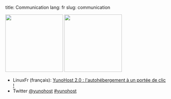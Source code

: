 title: Communication
lang: fr
slug: communication

<a
href="https://linuxfr.org/news/yunohost-2-0-l-auto-hebergement-a-portee-de-clic"><img
src="/images/Linuxfr.png" width=180></a> <a
href="https://en.wikipedia.org/wiki/YunoHost"><img
src="/images/Wikipedia-logo-v2-fr.svg" width=180></a>
* LinuxFr (français):
[YunoHost 2.0 : l'autohébergement à un portée de clic
!](https://linuxfr.org/news/yunohost-2-0-l-auto-hebergement-a-portee-de-clic)
* Twitter [@yunohost](https://twitter.com/yunohost)
[#yunohost](https://twitter.com/hashtag/yunohost?src=hash)
